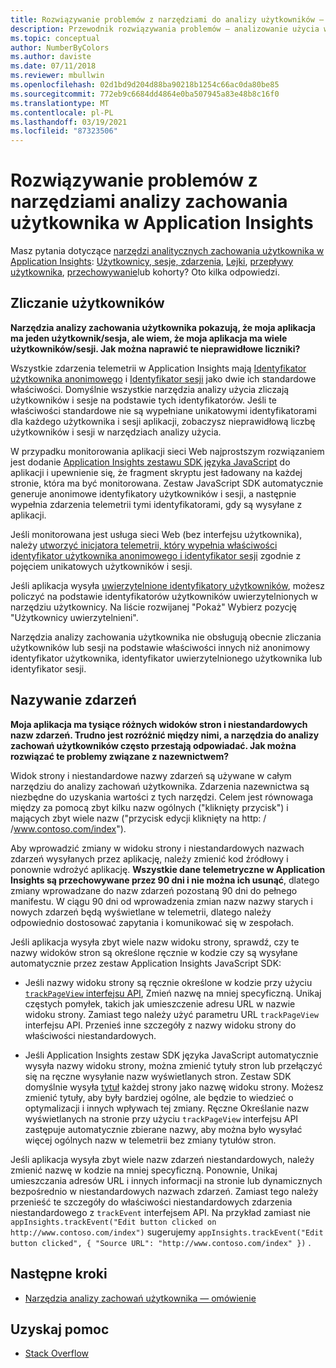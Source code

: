 ```yaml
---
title: Rozwiązywanie problemów z narzędziami do analizy użytkowników — Application Insights platformy Azure
description: Przewodnik rozwiązywania problemów — analizowanie użycia witryny i aplikacji przy użyciu Application Insights.
ms.topic: conceptual
author: NumberByColors
ms.author: daviste
ms.date: 07/11/2018
ms.reviewer: mbullwin
ms.openlocfilehash: 02d1bd9d204d88ba90218b1254c66ac0da80be85
ms.sourcegitcommit: 772eb9c6684dd4864e0ba507945a83e48b8c16f0
ms.translationtype: MT
ms.contentlocale: pl-PL
ms.lasthandoff: 03/19/2021
ms.locfileid: "87323506"
---
```

# <a name="troubleshoot-user-behavior-analytics-tools-in-application-insights"></a>Rozwiązywanie problemów z narzędziami analizy zachowania użytkownika w Application Insights
Masz pytania dotyczące [narzędzi analitycznych zachowania użytkownika w Application Insights](usage-overview.md): [Użytkownicy, sesje, zdarzenia](usage-segmentation.md), [Lejki](usage-funnels.md), [przepływy użytkownika](usage-flows.md), [przechowywanie](usage-retention.md)lub kohorty? Oto kilka odpowiedzi.

## <a name="counting-users"></a>Zliczanie użytkowników
**Narzędzia analizy zachowania użytkownika pokazują, że moja aplikacja ma jeden użytkownik/sesja, ale wiem, że moja aplikacja ma wiele użytkowników/sesji. Jak można naprawić te nieprawidłowe liczniki?**

Wszystkie zdarzenia telemetrii w Application Insights mają [Identyfikator użytkownika anonimowego](./data-model-context.md) i [Identyfikator sesji](./data-model-context.md) jako dwie ich standardowe właściwości. Domyślnie wszystkie narzędzia analizy użycia zliczają użytkowników i sesje na podstawie tych identyfikatorów. Jeśli te właściwości standardowe nie są wypełniane unikatowymi identyfikatorami dla każdego użytkownika i sesji aplikacji, zobaczysz nieprawidłową liczbę użytkowników i sesji w narzędziach analizy użycia.

W przypadku monitorowania aplikacji sieci Web najprostszym rozwiązaniem jest dodanie [Application Insights zestawu SDK języka JavaScript](./javascript.md) do aplikacji i upewnienie się, że fragment skryptu jest ładowany na każdej stronie, która ma być monitorowana. Zestaw JavaScript SDK automatycznie generuje anonimowe identyfikatory użytkowników i sesji, a następnie wypełnia zdarzenia telemetrii tymi identyfikatorami, gdy są wysyłane z aplikacji.

Jeśli monitorowana jest usługa sieci Web (bez interfejsu użytkownika), należy [utworzyć inicjatora telemetrii, który wypełnia właściwości identyfikator użytkownika anonimowego i identyfikator sesji](usage-send-user-context.md) zgodnie z pojęciem unikatowych użytkowników i sesji.

Jeśli aplikacja wysyła [uwierzytelnione identyfikatory użytkowników](./api-custom-events-metrics.md#authenticated-users), możesz policzyć na podstawie identyfikatorów użytkowników uwierzytelnionych w narzędziu użytkownicy. Na liście rozwijanej "Pokaż" Wybierz pozycję "Użytkownicy uwierzytelnieni".

Narzędzia analizy zachowania użytkownika nie obsługują obecnie zliczania użytkowników lub sesji na podstawie właściwości innych niż anonimowy identyfikator użytkownika, identyfikator uwierzytelnionego użytkownika lub identyfikator sesji.

## <a name="naming-events"></a>Nazywanie zdarzeń
**Moja aplikacja ma tysiące różnych widoków stron i niestandardowych nazw zdarzeń. Trudno jest rozróżnić między nimi, a narzędzia do analizy zachowań użytkowników często przestają odpowiadać. Jak można rozwiązać te problemy związane z nazewnictwem?**

Widok strony i niestandardowe nazwy zdarzeń są używane w całym narzędziu do analizy zachowań użytkownika. Zdarzenia nazewnictwa są niezbędne do uzyskania wartości z tych narzędzi. Celem jest równowaga między za pomocą zbyt kilku nazw ogólnych ("kliknięty przycisk") i mających zbyt wiele nazw ("przycisk edycji kliknięty na http: \/ /www.contoso.com/index").

Aby wprowadzić zmiany w widoku strony i niestandardowych nazwach zdarzeń wysyłanych przez aplikację, należy zmienić kod źródłowy i ponownie wdrożyć aplikację. **Wszystkie dane telemetryczne w Application Insights są przechowywane przez 90 dni i nie można ich usunąć**, dlatego zmiany wprowadzane do nazw zdarzeń pozostaną 90 dni do pełnego manifestu. W ciągu 90 dni od wprowadzenia zmian nazw nazwy starych i nowych zdarzeń będą wyświetlane w telemetrii, dlatego należy odpowiednio dostosować zapytania i komunikować się w zespołach.

Jeśli aplikacja wysyła zbyt wiele nazw widoku strony, sprawdź, czy te nazwy widoków stron są określone ręcznie w kodzie czy są wysyłane automatycznie przez zestaw Application Insights JavaScript SDK:

* Jeśli nazwy widoku strony są ręcznie określone w kodzie przy użyciu [ `trackPageView` interfejsu API](https://github.com/Microsoft/ApplicationInsights-JS/blob/master/API-reference.md), Zmień nazwę na mniej specyficzną. Unikaj częstych pomyłek, takich jak umieszczenie adresu URL w nazwie widoku strony. Zamiast tego należy użyć parametru URL `trackPageView` interfejsu API. Przenieś inne szczegóły z nazwy widoku strony do właściwości niestandardowych.

* Jeśli Application Insights zestaw SDK języka JavaScript automatycznie wysyła nazwy widoku strony, można zmienić tytuły stron lub przełączyć się na ręczne wysyłanie nazw wyświetlanych stron. Zestaw SDK domyślnie wysyła [tytuł](https://developer.mozilla.org/docs/Web/HTML/Element/title) każdej strony jako nazwę widoku strony. Możesz zmienić tytuły, aby były bardziej ogólne, ale będzie to wiedzieć o optymalizacji i innych wpływach tej zmiany. Ręczne Określanie nazw wyświetlanych na stronie przy użyciu `trackPageView` interfejsu API zastępuje automatycznie zbierane nazwy, aby można było wysyłać więcej ogólnych nazw w telemetrii bez zmiany tytułów stron.   

Jeśli aplikacja wysyła zbyt wiele nazw zdarzeń niestandardowych, należy zmienić nazwę w kodzie na mniej specyficzną. Ponownie, Unikaj umieszczania adresów URL i innych informacji na stronie lub dynamicznych bezpośrednio w niestandardowych nazwach zdarzeń. Zamiast tego należy przenieść te szczegóły do właściwości niestandardowych zdarzenia niestandardowego z `trackEvent` interfejsem API. Na przykład zamiast nie `appInsights.trackEvent("Edit button clicked on http://www.contoso.com/index")` sugerujemy `appInsights.trackEvent("Edit button clicked", { "Source URL": "http://www.contoso.com/index" })` .

## <a name="next-steps"></a>Następne kroki

* [Narzędzia analizy zachowań użytkownika — omówienie](usage-overview.md)

## <a name="get-help"></a>Uzyskaj pomoc
* [Stack Overflow](https://stackoverflow.com/questions/tagged/ms-application-insights)

